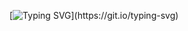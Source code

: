 [![Typing SVG](https://readme-typing-svg.herokuapp.com?font=Arial&color=FFFFFF&background=FF000000&lines=%F0%9F%91%8B+Hi+there+!+I'm+Erwan+Coubret;and+welcome++to+my+Github+profile+!)](https://git.io/typing-svg)
